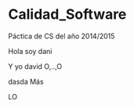 ﻿# Calidad_Software
Páctica de CS del año 2014/2015

Hola soy dani


Y yo david O,..,O

dasda
Más

LO